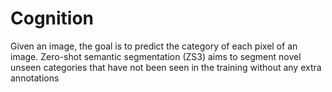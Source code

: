 # Cognition
Given an image, the goal is to predict the category of each pixel of an image. Zero-shot semantic segmentation (ZS3) aims to segment  novel unseen categories that have not been seen in the training without any extra annotations
